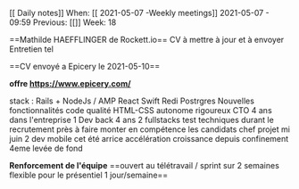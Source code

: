 [[ Daily notes]]
When: [[ 2021-05-07 -Weekly meetings]] 2021-05-07 - 09:59
Previous: [[]]
Week: 18

==Mathilde HAEFFLINGER de Rockett.io== 
CV à mettre à jour et à envoyer 
Entretien tel

==CV envoyé a Epicery le 2021-05-10==

**offre https://www.epicery.com/**

stack : Rails + NodeJs / AMP React Swift Redi Postrgres
Nouvelles fonctionnalités 
code qualité
HTML-CSS 
autonome rigoureux 
CTO 4 ans dans l'entreprise
1 Dev back 4 ans
2 fullstacks 
test techniques durant le recrutement 
près à faire monter en compétence les candidats 
chef projet mi juin 
2 dev mobile cet été arrice 
accélération croissance depuis confinement 
4eme levée de fond

**Renforcement de l'équipe**
==ouvert au télétravail / sprint sur 2 semaines 
flexible pour le présentiel 1 jour/semaine==





